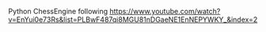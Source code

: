 Python ChessEngine following 
https://www.youtube.com/watch?v=EnYui0e73Rs&list=PLBwF487qi8MGU81nDGaeNE1EnNEPYWKY_&index=2

